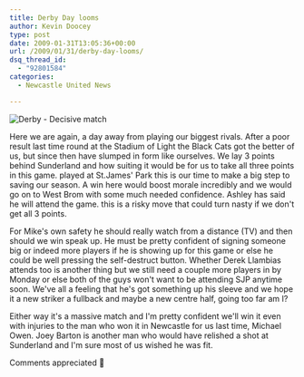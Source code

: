 ```yaml
---
title: Derby Day looms
author: Kevin Doocey
type: post
date: 2009-01-31T13:05:36+00:00
url: /2009/01/31/derby-day-looms/
dsq_thread_id:
  - "92801584"
categories:
  - Newcastle United News

---
```

![Derby - Decisive match](http://i.dailymail.co.uk/i/pix/2008/04_04/OwenCele_650x448.jpg)

Here we are again, a day away from playing our biggest rivals. After a poor result last time round at the Stadium of Light the Black Cats got the better of us, but since then have slumped in form like ourselves. We lay 3 points behind Sunderland and how suiting it would be for us to take all three points in this game. played at St.James' Park this is our time to make a big step to saving our season. A win here would boost morale incredibly and we would go on to West Brom with some much needed confidence. Ashley has said he will attend the game. this is a risky move that could turn nasty if we don't get all 3 points.

For Mike's own safety he should really watch from a distance (TV) and then should we win speak up. He must be pretty confident of signing someone big or indeed more players if he is showing up for this game or else he could be well pressing the self-destruct button. Whether Derek Llambias attends too is another thing but we still need a couple more players in by Monday or else both of the guys won't want to be attending SJP anytime soon. We've all a feeling that he's got something up his sleeve and we hope it a new striker a fullback and maybe a new centre half, going too far am I?

Either way it's a massive match and I'm pretty confident we'll win it even with injuries to the man who won it in Newcastle for us last time, Michael Owen. Joey Barton is another man who would have relished a shot at Sunderland and I'm sure most of us wished he was fit.

Comments appreciated 🙂

